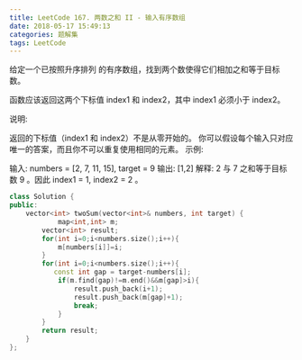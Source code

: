 ```yaml
---
title: LeetCode 167. 两数之和 II - 输入有序数组
date: 2018-05-17 15:49:13
categories: 题解集
tags: LeetCode
---
```

给定一个已按照升序排列 的有序数组，找到两个数使得它们相加之和等于目标数。

函数应该返回这两个下标值 index1 和 index2，其中 index1 必须小于 index2。

说明:

返回的下标值（index1 和 index2）不是从零开始的。
你可以假设每个输入只对应唯一的答案，而且你不可以重复使用相同的元素。
示例:

输入: numbers = [2, 7, 11, 15], target = 9
输出: [1,2]
解释: 2 与 7 之和等于目标数 9 。因此 index1 = 1, index2 = 2 。
```cpp
class Solution {
public:
    vector<int> twoSum(vector<int>& numbers, int target) {
            map<int,int> m;
        vector<int> result;
        for(int i=0;i<numbers.size();i++){
            m[numbers[i]]=i;
        }
        for(int i=0;i<numbers.size();i++){
           const int gap = target-numbers[i];
            if(m.find(gap)!=m.end()&&m[gap]>i){
                result.push_back(i+1);
                result.push_back(m[gap]+1);
                break;
            }
        }
        return result;
    }
};
```